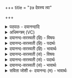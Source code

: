 +++
title = "३७ देवस्य त्वा"

+++
<details><summary>पदपाठः - दयानन्दादि</summary>

दे॒वस्य॑। त्वा॒। स॒वि॒तुः। प्र॒स॒वे इति॑ प्र॒ऽस॒वे। अ॒श्विनोः॑। बा॒हुभ्या॒मिति॑ बा॒हुऽभ्या॑म्। पू॒ष्णः। हस्ता॑भ्याम्। सर॑स्वत्यै। वा॒चः। य॒न्तुः। य॒न्त्रेण॑ अग्नेः॑। साम्रा॑ज्ये॒नेति॒ साम्ऽरा॑ज्येन। अ॒भिषि॑ञ्चामीत्य॒भिऽसि॑ञ्चामि। ३७।
</details>

<details><summary>अधिमन्त्रम् (VC)</summary>

- सम्राड् राजा देवता
- देवा ऋषयः
- आर्षी पङ्क्तिः
- पञ्चमः
</details>

<details><summary>दयानन्द-सरस्वती (हि) - विषयः</summary>

फिर मनुष्य कैसे को राजा मानें, यह विषय अगले मन्त्र में कहा है ॥
</details>

<details><summary>दयानन्द-सरस्वती (हि) - पदार्थः</summary>

पदार्थान्वयभाषाः -   हे विद्वन् राजन् ! जैसे मैं (त्वा) आप को (सवितुः) सकल ऐश्वर्य की प्राप्ति करानेहारा जो (देवस्य) आप ही प्रकाश को प्राप्त परमेश्वर उसके (प्रसवे) उत्पन्न किये हुए जगत् में (अश्विनोः) सूर्य और चन्द्रमा के प्रताप और शीतलपन के समान (बाहुभ्याम्) भुजाओं से (पूष्णः) पुष्टि करनेवाले प्राण के धारण और खींचने के समान (हस्ताभ्याम्) हाथों से (सरस्वत्यै) विज्ञानवाली (वाचः) वाणी के (यन्तुः) नियम करनेवाले (अग्नेः) बिजुली आदि अग्नि की (यन्त्रेण) कारीगरी से उत्पन्न किये हुए (साम्राज्येन) सब भूमि के राजपन से (अभिषिञ्चामि) अभिषेक करता हूँ, वैसे आप सुख से मेरा अभिषेक करें ॥३७ ॥
</details>

<details><summary>दयानन्द-सरस्वती (हि) - भावार्थः</summary>

भावार्थभाषाः -  इस मन्त्र में वाचकलुप्तोपमालङ्कार है। मनुष्यों को चाहिये कि समस्त विद्या के जाननेहारे होके सूर्य आदि के गुण-कर्म सदृश स्वभाववाले पुरुष को राजा मानें ॥३७ ॥
</details>

<details><summary>दयानन्द-सरस्वती (सं) - विषयः</summary>

पुनर्मनुष्याः कीदृशं राजानं मन्येरन्नित्युपदिश्यते ॥
</details>

<details><summary>दयानन्द-सरस्वती (सं) - पदार्थः</summary>

पदार्थान्वयभाषाः -  हे विद्वन् राजन् ! यथाऽहं त्वा सवितुर्देवस्य प्रसवेऽश्विनोर्बाहुभ्यां पूष्णो हस्ताभ्यां सरस्वत्यै वाचो यन्तुरग्नेर्यन्त्रेण साम्राज्येनाभिषिञ्चामि तथा भवान् सुखेन मामभिषिञ्चतु ॥३७ ॥
</details>

<details><summary>दयानन्द-सरस्वती (सं) - भावार्थः</summary>

भावार्थभाषाः -  अत्र वाचकलुप्तोपमालङ्कारः। मनुष्यैः सर्वविद्याविद्भिर्भूत्वा त्वा सूर्यादिगुणकर्मसदृशस्वभावो राजा मन्तव्यः ॥३७ ॥
</details>

<details><summary>सविता जोशी ← दयानन्दः (म) - भावार्थः</summary>

भावार्थभाषाः -  या मंत्रात वाचकलुप्तोपमालंकार आहे. माणसांनी सर्व विद्या जाणाव्या व सूर्याप्रमाणे तेजस्वी गुण, कर्म, स्वभाव असणाऱ्या पुरुषाला राजा बनवावे.
</details>